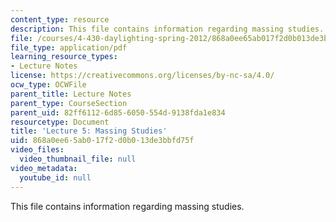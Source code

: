 ```yaml
---
content_type: resource
description: This file contains information regarding massing studies.
file: /courses/4-430-daylighting-spring-2012/868a0ee65ab017f2d0b013de3bbfd75f_MIT4_430S12_lec05.pdf
file_type: application/pdf
learning_resource_types:
- Lecture Notes
license: https://creativecommons.org/licenses/by-nc-sa/4.0/
ocw_type: OCWFile
parent_title: Lecture Notes
parent_type: CourseSection
parent_uid: 82ff6112-6d85-6050-554d-9138fda1e834
resourcetype: Document
title: 'Lecture 5: Massing Studies'
uid: 868a0ee6-5ab0-17f2-d0b0-13de3bbfd75f
video_files:
  video_thumbnail_file: null
video_metadata:
  youtube_id: null
---
```

This file contains information regarding massing studies.